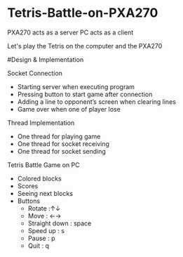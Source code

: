 # Tetris-Battle-on-PXA270

PXA270 acts as a server
PC acts as a client

Let's play the Tetris on the computer and the PXA270

#Design & Implementation

Socket Connection
  - Starting server when executing program
  - Pressing button to start game after connection
  - Adding a line to opponent’s screen when clearing  lines
  - Game over when one of player lose
  
Thread Implementation
  - One thread for playing game
  - One thread for socket receiving
  - One thread for socket sending

Tetris Battle Game on PC
  - Colored blocks
  - Scores
  - Seeing next blocks
  - Buttons
     + Rotate :↑↓
     + Move : ←→
     + Straight down : space
     + Speed up : s
     + Pause : p
     + Quit : q

